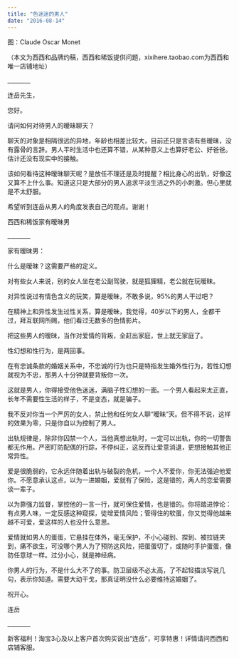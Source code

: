 ```yaml
---
title: "色迷迷的男人"
date: "2016-08-14"
---
```


图：Claude Oscar Monet

（本文为西西和品牌约稿，西西和稀饭提供问题，xixihere.taobao.com为西西和唯一店铺地址）

\_\_\_\_\_\_\_\_

连岳先生，

您好。

请问如何对待男人的暧昧聊天？

聊天的对象是相隔很远的异地，年龄也相差比较大，目前还只是言语有些暧昧，没有露骨的言辞。男人平时生活中也还算不错，从某种意义上也算好老公、好爸爸。估计还没有现实中的接触。

该如何看待这种暧昧聊天呢？是放任不理还是及时提醒？相比身心的出轨，好像这又算不上什么事。知道这只是大部分的男人追求平淡生活之外的小刺激。但心里就是不太舒服。

希望听到连岳从男人的角度发表自己的观点。谢谢！

西西和稀饭家有暧昧男

\_\_\_\_\_\_\_\_

家有暧昧男：

什么是暧昧？这需要严格的定义。  

对有些女人来说，别的女人坐在老公副驾驶，就是狐狸精，老公就在玩暧昧。

对异性说过有情色含义的玩笑，算是暧昧，不敢多说，95%的男人干过吧？

在精神上和异性发生过性关系，算是暧昧，我觉得，40岁以下的男人，全都干过，拜互联网所赐，他们看过无数多的色情影片。

把这些男人的暧昧，当作对爱情的背叛，全赶出家庭，世上就无家庭了。

性幻想和性行为，是两回事。

在有忠诚条款的婚姻关系中，不忠诚的行为也只是特指发生婚外性行为，若性幻想就视为不忠，那男人十分钟就要背叛你一次。

这就是男人，你得接受他色迷迷，满脑子性幻想的一面。一个男人看起来太正直，长年不需要性生活的样子，不是变态，就是骗子。

我不反对你当一个严厉的女人，禁止他和任何女人聊“暧昧”天。但不得不说，这样的效果为零，只是你自以为控制了男人。  

出轨规律是，除非你囚禁一个人，当他真想出轨时，一定可以出轨，你的一切警告都无作用。严密盯防配偶的行踪，不停纠正，这反而让爱意消退，更想接触其他正常异性。

爱是很脆弱的，它永远伴随着出轨与破裂的危机，一个人不爱你，你无法强迫他爱你。不愿意承认这点，以为一进婚姻，爱就有了保险，这是错的，两人的恋爱需要谈一辈子。

以为靠强力监督，掌控他的一言一行，就可保住爱情，也是错的。你将踏进悖论：有点男人味，一定反感这种窥探，徒增爱情风险；管得住的软蛋，你又觉得他越来越不可爱，爱这样的人也没什么意思。

爱情就如男人的蛋蛋，它悬挂在体外，毫无保护，不小心碰到、捏到、被拉链夹到，痛不欲生，可没哪个男人为了预防这风险，把蛋蛋切了，或随时手护蛋蛋，像防任意球一样。过分小心，就是神经病。  

你男人的行为，不是什么大不了的事。防卫层级不必太高，了不起轻描淡写说几句，表示你知道。需要大动干戈，那真证明没什么必要维持这婚姻了。

祝开心。

连岳

\_\_\_\_\_\_\_\_  

新客福利！淘宝3心及以上客户首次购买说出“连岳”，可享特惠！详情请问西西和店铺客服。
